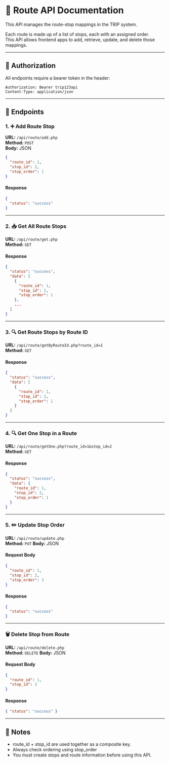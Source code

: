 # 🚌 Route API Documentation

This API manages the route-stop mappings in the TRIP system.

Each route is made up of a list of stops, each with an assigned order.  
This API allows frontend apps to add, retrieve, update, and delete those mappings.

---

## 🔐 Authorization

All endpoints require a bearer token in the header:
```
Authorization: Bearer trip123api
Content-Type: application/json
```


---

## 📄 Endpoints

### 1. ➕ Add Route Stop

**URL:** `/api/route/add.php`  
**Method:** `POST`  
**Body:** JSON

```json
{
  "route_id": 1,
  "stop_id": 2,
  "stop_order": 1
}

```

#### Response
```json
{
  "status": "success"
}
```

---

### 2. 📥 Get All Route Stops
**URL:** `/api/route/get.php`  
**Method:** `GET` 


#### Response
```json
{
  "status": "success",
  "data": [
    {
      "route_id": 1,
      "stop_id": 2,
      "stop_order": 1
    },
    ...
  ]
}
```

---

### 3. 🔍 Get Route Stops by Route ID
**URL:** `/api/route/getByRouteId.php?route_id=1`  
**Method:** `GET` 

#### Response
```json
{
  "status": "success",
  "data": [
    {
      "route_id": 1,
      "stop_id": 2,
      "stop_order": 1
    }
  ]
}
```

---
### 4. 🔍 Get One Stop in a Route
**URL:** `/api/route/getOne.php?route_id=1&stop_id=2`  
**Method:** `GET` 

#### Response
```json
{
  "status": "success",
  "data": {
    "route_id": 1,
    "stop_id": 2,
    "stop_order": 1
  }
}
```

---


### 5. ✏️ Update Stop Order

**URL:** `/api/route/update.php`  
**Method:** `PUT`
**Body:** JSON


#### Request Body
```json
{
  "route_id": 1,
  "stop_id": 2,
  "stop_order": 3
}
```

#### Response
```json
{
  "status": "success"
}
```

---

### 🗑️ Delete Stop from Route

**URL:** `/api/route/delete.php`  
**Method:** `DELETE`
**Body:** JSON


#### Request Body
```json
{
  "route_id": 1,
  "stop_id": 2
}
```

#### Response
```json
{ "status": "success" }
```

---

## 🧠 Notes

- route_id + stop_id are used together as a composite key.
- Always check ordering using stop_order
- You must create stops and route information before using this API.
